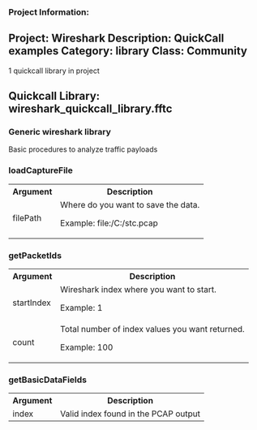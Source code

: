 ### Project Information:
Project: Wireshark
Description: QuickCall examples
Category: library
Class: Community
 ----
1 quickcall library in project
## Quickcall Library: wireshark_quickcall_library.fftc
### Generic wireshark library
Basic procedures to analyze traffic payloads
### loadCaptureFile
<table><tr><th>Argument</th><th>Description</th></tr>
<tr><td>filePath</td><td>Where do you want to save the data.

Example: file:/C:/stc.pcap</tr></td></table>

### getPacketIds
<table><tr><th>Argument</th><th>Description</th></tr>
<tr><td>startIndex</td><td>Wireshark index where you want to start.

Example: 1</tr></td>
<tr><td>count</td><td>Total number of index values you want returned.

Example: 100</tr></td></table>

### getBasicDataFields
<table><tr><th>Argument</th><th>Description</th></tr>
<tr><td>index</td><td>Valid index found in the PCAP output</tr></td></table>
